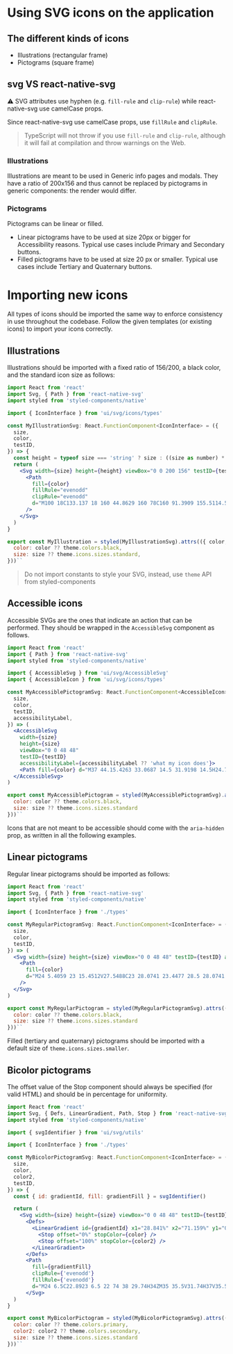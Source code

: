 # Using SVG icons on the application

## The different kinds of icons

- Illustrations (rectangular frame)
- Pictograms (square frame)

## svg VS react-native-svg

:warning: SVG attributes use hyphen (e.g. `fill-rule` and `clip-rule`) while react-native-svg use camelCase props. 

Since react-native-svg use camelCase props, use `fillRule` and `clipRule`. 

> TypeScript will not throw if you use `fill-rule` and `clip-rule`, although it will fail at compilation and throw warnings on the Web. 

### Illustrations

Illustrations are meant to be used in Generic info pages and modals. They have a ratio of 200x156 and thus cannot be replaced by pictograms in generic components: the render would differ.

### Pictograms

Pictograms can be linear or filled.

- Linear pictograms have to be used at size 20px or bigger for Accessibility reasons. Typical use cases include Primary and Secondary buttons.
- Filled pictograms have to be used at size 20 px or smaller. Typical use cases include Tertiary and Quaternary buttons.

# Importing new icons

All types of icons should be imported the same way to enforce consistency in use throughout the codebase. Follow the given templates (or existing icons) to import your icons correctly.

## Illustrations

Illustrations should be imported with a fixed ratio of 156/200, a black color, and the standard icon size as follows:

```jsx
import React from 'react'
import Svg, { Path } from 'react-native-svg'
import styled from 'styled-components/native'

import { IconInterface } from 'ui/svg/icons/types'

const MyIllustrationSvg: React.FunctionComponent<IconInterface> = ({
  size,
  color,
  testID,
}) => {
  const height = typeof size === 'string' ? size : ((size as number) * 156) / 200
  return (
    <Svg width={size} height={height} viewBox="0 0 200 156" testID={testID} aria-hidden>
      <Path
        fill={color}
        fillRule="evenodd"
        clipRule="evenodd"
        d="M100 18C133.137 18 160 44.8629 160 78C160 91.3909 155.5114.525C146.542 115.12 70C112 67.792 113.787 66 116 66Z"
      />
    </Svg>
  )
}

export const MyIllustration = styled(MyIllustrationSvg).attrs(({ color, size, theme }) => ({
  color: color ?? theme.colors.black,
  size: size ?? theme.icons.sizes.standard,
}))``
```

> Do not import constants to style your SVG, instead, use `theme` API from styled-components

## Accessible icons

Accessible SVGs are the ones that indicate an action that can be performed. They should be wrapped in the `AccessibleSvg` component as follows.

```jsx
import React from 'react'
import { Path } from 'react-native-svg'
import styled from 'styled-components/native'

import { AccessibleSvg } from 'ui/svg/AccessibleSvg'
import { AccessibleIcon } from 'ui/svg/icons/types'

const MyAccessiblePictogramSvg: React.FunctionComponent<AccessibleIcon> = ({
  size,
  color,
  testID,
  accessibilityLabel,
}) => (
  <AccessibleSvg
    width={size}
    height={size}
    viewBox="0 0 48 48"
    testID={testID}
    accessibilityLabel={accessibilityLabel ?? 'what my icon does'}>
    <Path fill={color} d="M37 44.15.4263 33.0687 14.5 31.9198 14.5H24.7191Z" />
  </AccessibleSvg>
)

export const MyAccessiblePictogram = styled(MyAccessiblePictogramSvg).attrs(({ color, size, theme }) => ({
  color: color ?? theme.colors.black,
  size: size ?? theme.icons.sizes.standard
}))``
```

Icons that are not meant to be accessible should come with the `aria-hidden` prop, as written in all the following examples.

## Linear pictograms

Regular linear pictograms should be imported as follows:

```jsx
import React from 'react'
import Svg, { Path } from 'react-native-svg'
import styled from 'styled-components/native'

import { IconInterface } from './types'

const MyRegularPictogramSvg: React.FunctionComponent<IconInterface> = ({
  size,
  color,
  testID,
}) => (
  <Svg width={size} height={size} viewBox="0 0 48 48" testID={testID} aria-hidden>
    <Path
      fill={color}
      d="M24 5.4059 23 15.4512V27.5488C23 28.0741 23.4477 28.5 28.0741 25 27.5488V15.4512Z"
    />
  </Svg>
)

export const MyRegularPictogram = styled(MyRegularPictogramSvg).attrs(({ color, size, theme }) => ({
  color: color ?? theme.colors.black,
  size: size ?? theme.icons.sizes.standard
}))``
```

Filled (tertiary and quaternary) pictograms should be imported with a default size of `theme.icons.sizes.smaller`.

## Bicolor pictograms

The offset value of the Stop component should always be specified (for valid HTML) and should be in percentage for uniformity.

```jsx
import React from 'react'
import Svg, { Defs, LinearGradient, Path, Stop } from 'react-native-svg'
import styled from 'styled-components/native'

import { svgIdentifier } from 'ui/svg/utils'

import { IconInterface } from './types'

const MyBicolorPictogramSvg: React.FunctionComponent<IconInterface> = ({
  size,
  color,
  color2,
  testID,
}) => {
  const { id: gradientId, fill: gradientFill } = svgIdentifier()

  return (
    <Svg width={size} height={size} viewBox="0 0 48 48" testID={testID} aria-hidden>
      <Defs>
        <LinearGradient id={gradientId} x1="28.841%" x2="71.159%" y1="0%" y2="100%">
          <Stop offset="0%" stopColor={color} />
          <Stop offset="100%" stopColor={color2} />
        </LinearGradient>
      </Defs>
      <Path
        fill={gradientFill}
        clipRule={'evenodd'}
        fillRule={'evenodd'}
        d="M24 6.5C22.8923 6.5 22 74 38 29.74H34ZM35 35.5V31.74H37V35.5H35Z" />
      </Svg>
  )
}

export const MyBicolorPictogram = styled(MyBicolorPictogramSvg).attrs(({ color, color2, size, theme }) => ({
  color: color ?? theme.colors.primary,
  color2: color2 ?? theme.colors.secondary,
  size: size ?? theme.icons.sizes.standard
}))``

```

